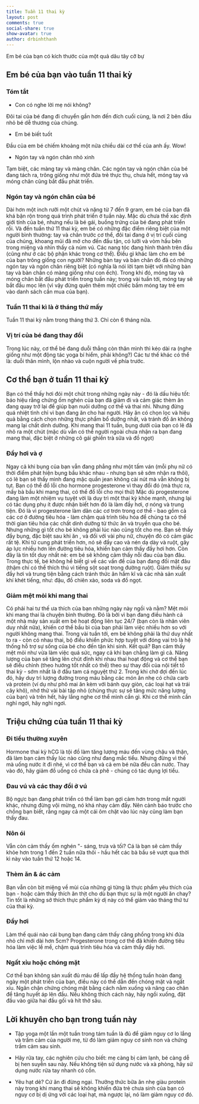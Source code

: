 ```yaml
---
title: Tuần 11 thai kỳ
layout: post
comments: true
social-share: true
show-avatar: true
author: drbinhthanh
---
```


Em bé của bạn có kích thước của một quả dâu tây cỡ bự

## Em bé của bạn vào tuần 11 thai kỳ

### Tóm tắt

- Con có nghe lời mẹ nói không?

Đôi tai của bé đang đi chuyển gần hơn đến đích cuối cùng, là nơi 2 bên đầu nhỏ bé dễ thương của chúng.

- Em bé biết tuốt

Đầu của em bé chiếm khoảng một nửa chiều dài cơ thể của anh ấy. Wow!

- Ngón tay và ngón chân nhỏ xinh

Tạm biệt, các màng tay và màng chân. Các ngón tay và ngón chân của bé đang tách ra, trông giống như một đứa trẻ thực thụ, chưa hết, móng tay và móng chân cũng bắt đầu phát triển.

### Ngón tay và ngón chân của bé

Dài hơn một inch rưỡi một chút và nặng từ 7 đến 9 gram, em bé của bạn đã khá bận rộn trong quá trình phát triển ở tuần này. Mặc dù chưa thể xác định giới tính của bé, nhưng nếu là bé gái, buồng trứng của bé đang phát triển rồi. Và đến tuần thứ 11 thai kỳ, em bé có những đặc điểm riêng biệt của một người bình thường: tay và chân trước cơ thể, đôi tai đang ở vị trí cuối cùng của chúng, khoang mũi đã mở cho đến đầu tận, có lưỡi và vòm hầu bên trong miệng và nhìn thấy cả núm vú. Các nang tóc đang hình thành trên đầu (cũng như ở các bộ phận khác trong cơ thể). Điều gì khác làm cho em bé của bạn trông giống con người? Những bàn tay và bàn chân đó đã có những ngón tay và ngón chân riêng biệt (có nghĩa là nói lời tạm biệt với những bàn tay và bàn chân có màng giống như con ếch). Trong khi đó, móng tay và móng chân bắt đầu phát triển trong tuần này; trong vài tuần tới, móng tay sẽ bắt đầu mọc lên (vì vậy đừng quên thêm một chiếc bấm móng tay trẻ em vào danh sách cần mua của bạn).

### Tuần 11 thai kì là ở tháng thứ mấy

Tuần 11 thai kỳ nằm trong tháng thứ 3. Chỉ còn 6 tháng nữa.

### Vị trí của bé đang thay đổi

Trong lúc này, cơ thể bé đang duỗi thẳng còn thân mình thì kéo dài ra (nghe giống như một động tác yoga bí hiểm, phải không?) Các tư thế khác có thể là: duỗi thân mình, lộn nhào và cuộn người về phía trước.

## Cơ thể bạn ở tuần 11 thai kỳ

Bạn có thể thấy hơi đói một chút trong những ngày này - đó là dấu hiệu tốt: báo hiệu rằng chứng ốm nghén của bạn đã giảm đi và cảm giác thèm ăn đang quay trở lại để giúp bạn nuôi dưỡng cơ thể và thai nhi. Nhưng đừng quá nhiệt tình chỉ vì bạn đang ăn cho hai người. Hãy ăn có chọn lọc và hiệu quả bằng cách chọn những thực phẩm bổ dưỡng nhất, và tránh đồ ăn không mang lại chất dinh dưỡng. Khi mang thai 11 tuần, bụng dưới của bạn có lẽ đã nhô ra một chút (mặc dù vẫn có thể người ngoài chưa nhận ra bạn đang mang thai, đặc biệt ở những cô gái ghiền trà sữa và đồ ngọt)

### Đầy hơi và ợ

Ngay cả khi bụng của bạn vẫn đang phẳng như một tấm ván (mỗi phụ nữ có thời điểm phát hiện bụng bầu khác nhau - nhưng bạn sẽ sớm nhận ra thôi), có lẽ bạn sẽ thấy mình đang mặc quần jean không cài nút mà vẫn không bị tụt. Bạn có thể đổ lỗi cho hormone progesterone vì thay đổi đó (mà thực ra, mấy bà bầu khi mang thai, có thể đổ lỗi cho mọi thứ) Mặc dù progesterone đang làm một nhiệm vụ tuyệt vời là duy trì một thai kỳ khỏe mạnh, nhưng lại có tác dụng phụ ít được nhận biết hơn đó là làm đầy hơi, ợ nóng và trung tiện. Đó là vì progesterone làm dãn các cơ trơn trong cơ thể - bao gồm cả các cơ ở đường tiêu hóa - làm chậm quá trình tiêu hóa để chúng ta có thể thời gian tiêu hóa các chất dinh dưỡng từ thức ăn và truyền qua cho bé. Nhưng những gì tốt cho bé không phải lúc nào cũng tốt cho mẹ. Bạn sẽ thấy đầy bụng, đặc biệt sau khi ăn , và đối với vài phụ nữ, chuyện đó có cảm giác rất tệ. Khi tử cung phát triển hơn, nó sẽ đẩy cao và nén dạ dày và ruột, gây áp lực nhiều hơn lên đường tiêu hóa, khiến bạn cảm thấy đầy hơi hơn. Còn đây là tin tốt duy nhất nè: em bé sẽ không cảm thấy nỗi đau của bạn đâu. Trong thực tế, bé không hề biết gì về các vấn đề của bạn đang đối mặt đâu (thậm chí có thể thích thú vì tiếng sột soạt trong đường ruột). Giảm thiểu sự đầy hơi và trung tiện bằng cách tránh thức ăn hầm kĩ và các nhà sản xuất khí khét tiếng, như: đậu, đồ chiên xào, soda và đồ ngọt.

### Giảm mệt mỏi khi mang thai

Có phải hai tư thế ưa thích của bạn những ngày này ngồi và nằm? Mệt mỏi khi mang thai là chuyện bình thường. Đó là bởi vì bạn đang điều hành cả một nhà máy sản xuất em bé hoạt động liên tục 24/7 (bạn còn là nhân viên duy nhất nữa), khiến cơ thể bầu bì của bạn phải làm việc nhiều hơn so với người không mang thai. Trong vài tuần tới, em bé không phải là thứ duy nhất to ra - còn có nhau thai, bộ điều khiển phức hợp tuyệt với đóng vai trò là hệ thống hỗ trợ sự sống của bé cho đến tận khi sinh. Kết quả? Bạn cảm thấy mệt mỏi như vừa làm việc quá sức, ngay cả khi bạn chẳng làm gì cả. Năng lượng của bạn sẽ tăng lên chút đỉnh khi nhau thai hoạt động và cơ thể bạn sẽ điểu chỉnh (theo hướng tốt nhất có thể) theo sự thay đổi của nội tiết tố thai kỳ - sớm nhất là ở đầu tam cá nguyệt thứ 2. Trong khi chờ đợi đến lúc đó, hãy duy trì lượng đường trong máu bằng các món ăn nhẹ có chứa carb và protein (ví dụ như phô mai ăn kèm với bánh quy giòn, các loại hạt và trái cây khô), nhớ thử vài bài tập nhỏ (chúng thực sự sẽ tăng mức năng lượng của bạn) và trên hết, hãy lắng nghe cơ thể mình cần gì. Khi cơ thể mình cần nghỉ ngơi, hãy nghỉ ngơi.

## Triệu chứng của tuần 11 thai kỳ

### Đi tiểu thường xuyên

Hormone thai kỳ hCG là tội đồ làm tăng lượng máu đến vùng chậu và thận, đã làm bạn cảm thấy lúc nào cũng như đang mắc tiểu. Nhưng đừng vì thế mà uống nước ít đi nhé, vì cơ thể bạn và cả em bé nữa đều cần nước. Thay vào đó, hãy giảm đồ uống có chứa cà phê - chúng có tác dụng lợi tiểu.

### Đau vú và các thay đổi ở vú

Bộ ngực bạn đang phát triển có thể làm bạn gợi cảm hơn trong mắt người khác, nhưng đừng vội mừng, nó khá nhạy cảm đấy. Nên cảnh báo trước cho chồng bạn biết, rằng ngay cả một cái ôm chặt vào lúc này cũng làm bạn thấy đau.

### Nôn ói

Vẫn còn cảm thấy ốm nghén "- sáng, trưa và tối? Cá là bạn sẽ cảm thấy khỏe hơn trong 1 đến 2 tuần nữa thôi - hầu hết các bà bầu sẽ vượt qua thời kì này vào tuần thứ 12 hoặc 14.

### Thèm ăn & ác cảm

Bạn vẫn còn bịt miệng về mùi của những gì từng là thực phẩm yêu thích của bạn - hoặc cảm thấy thích ăn thịt cho dù bạn thực sự là một người ăn chay? Tin tốt là những sở thích thực phẩm kỳ dị này có thể giảm vào tháng thứ tư của thai kỳ.


### Đầy hơi

Làm thế quái nào cái bụng bạn đang cảm thấy căng phồng trong khi đứa nhỏ chỉ mới dài hơn 5cm? Progesterone trong cơ thể đã khiến đường tiêu hóa làm việc lề mề, chậm quá trình tiêu hóa và cảm thấy đầy hơi.


### Ngất xỉu hoặc chóng mặt

Cơ thể bạn không sản xuất đủ máu để lấp đầy hệ thống tuần hoàn đang ngày một phát triển của bạn, điều này có thể dẫn đến chóng mặt và ngất xỉu. Ngăn chặn chứng chóng mặt bằng cách nằm xuống và nâng cao chân để tăng huyết áp lên đầu. Nếu không thích cách này, hãy ngồi xuống, đặt đầu vào giữa hai đầu gối và hít thở sâu.

## Lời khuyên cho bạn trong tuần này

-   Tập yoga một lần một tuần trong tám tuần là đủ để giảm nguy cơ lo lắng và trầm cảm của người mẹ, từ đó làm giảm nguy cơ sinh non và chứng trầm cảm sau sinh.

-   Hãy rửa tay, các nghiên cứu cho biết: mẹ càng bị cảm lạnh, bé càng dễ bị hen suyễn sau này. Nếu không tiện sử dụng nước và xà phòng, hãy sử dụng nước rửa tay nhanh có cồn.

-   Yêu hạt dẻ? Cứ ăn đi đừng ngại. Thưởng thức bữa ăn nhẹ giàu protein này trong khi mang thai sẽ không khiến đứa trẻ chưa sinh của bạn có nguy cơ bị dị ứng với các loại hạt, mà ngược lại, nó làm giảm nguy cơ đó.